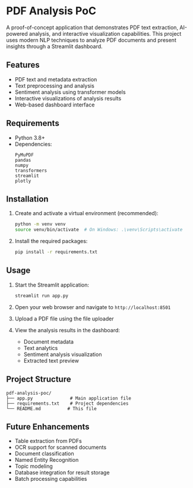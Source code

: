# PDF Analysis PoC

A proof-of-concept application that demonstrates PDF text extraction, AI-powered analysis, and interactive visualization capabilities. This project uses modern NLP techniques to analyze PDF documents and present insights through a Streamlit dashboard.

## Features

- PDF text and metadata extraction
- Text preprocessing and analysis
- Sentiment analysis using transformer models
- Interactive visualizations of analysis results
- Web-based dashboard interface

## Requirements

- Python 3.8+
- Dependencies:
  ```
  PyMuPDF
  pandas
  numpy
  transformers
  streamlit
  plotly
  ```

## Installation

1. Create and activate a virtual environment (recommended):
   ```bash
   python -m venv venv
   source venv/bin/activate  # On Windows: .\venv\Scripts\activate
   ```

2. Install the required packages:
   ```bash
   pip install -r requirements.txt
   ```

## Usage

1. Start the Streamlit application:
   ```bash
   streamlit run app.py
   ```

2. Open your web browser and navigate to `http://localhost:8501`

3. Upload a PDF file using the file uploader

4. View the analysis results in the dashboard:
   - Document metadata
   - Text analytics
   - Sentiment analysis visualization
   - Extracted text preview

## Project Structure

```
pdf-analysis-poc/
├── app.py              # Main application file
├── requirements.txt    # Project dependencies
└── README.md          # This file
```

## Future Enhancements

- Table extraction from PDFs
- OCR support for scanned documents
- Document classification
- Named Entity Recognition
- Topic modeling
- Database integration for result storage
- Batch processing capabilities